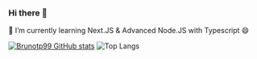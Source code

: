 ### Hi there 👋

<!--
**brunotp99/brunotp99** is a ✨ _special_ ✨ repository because its `README.md` (this file) appears on your GitHub profile.

Here are some ideas to get you started:

- 🔭 I’m currently working on ...
- 🌱 I’m currently learning ...
- 👯 I’m looking to collaborate on ...
- 🤔 I’m looking for help with ...
- 💬 Ask me about ...
- 📫 How to reach me: ...
- 😄 Pronouns: ...
- ⚡ Fun fact: ...
-->

🌱 I’m currently learning Next.JS & Advanced Node.JS with Typescript 😄

[![Brunotp99 GitHub stats](https://github-readme-stats.vercel.app/api?username=brunotp99&theme=radical)](https://github.com/brunotp99/github-readme-stats)
![Top Langs](https://github-readme-stats.vercel.app/api/top-langs/?username=brunotp99&layout=compact&theme=radical)
